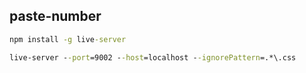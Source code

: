 ## paste-number

```cmd
npm install -g live-server
```

```cmd
live-server --port=9002 --host=localhost --ignorePattern=.*\.css
```
